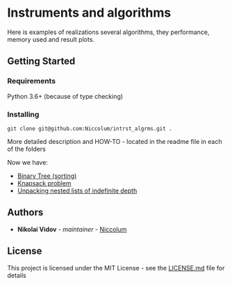 # Instruments and algorithms

Here is examples of realizations several algorithms, they performance, memory used and result plots.

## Getting Started

### Requirements
Python 3.6+ (because of type checking)

### Installing

```
git clone git@github.com:Niccolum/intrst_algrms.git .
```
More detailed description and HOW-TO - located in the readme file in each of the folders

Now we have:
* [Binary Tree (sorting)](binary_tree/results.md)
* [Knapsack problem](knapsack_problem/results.md)
* [Unpacking nested lists of indefinite depth](unpacking_flatten_lists/results.md)

## Authors

* **Nikolai Vidov** - *maintainer* - [Niccolum](https://github.com/Niccolum)

## License

This project is licensed under the MIT License - see the [LICENSE.md](LICENSE.md) file for details